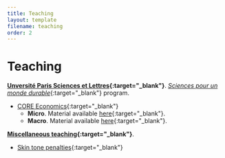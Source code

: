 ```yaml
---
title: Teaching
layout: template
filename: teaching
order: 2
--- 
```


# Teaching

**[Unversité Paris Sciences et Lettres](https://psl.eu/){:target="_blank"}**. [*Sciences pour un monde durable*](https://psl.eu/formation/sciences-monde-durable){:target="_blank"} program. 

- [CORE Economics](https://www.core-econ.org/){:target="_blank"}
    - **Micro**. Material available [here](https://github.com/woomora/CORE-econ-micro){:target="_blank"}.
    - **Macro**. Material available [here](https://github.com/woomora/CORE-econ-macro){:target="_blank"}.


**[Miscellaneous teaching](https://github.com/woomora/courses){:target="_blank"}**.

- [Skin tone penalties](https://woomora.github.io/courses/Skin-tone-penalties/skin_tone_penalties.html#1){:target="_blank"}
